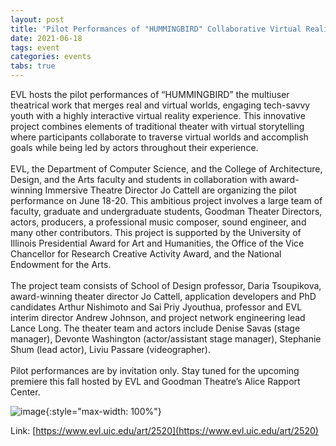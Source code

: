 ```yaml
---
layout: post
title: 'Pilot Performances of "HUMMINGBIRD" Collaborative Virtual Reality for Tele-Immersive Interactive Theater'
date: 2021-06-18
tags: event
categories: events
tabs: true
---
```


EVL hosts the pilot performances of &ldquo;HUMMINGBIRD&rdquo; the multiuser theatrical work that merges real and virtual worlds, engaging tech-savvy youth with a highly interactive virtual reality experience.  This innovative project combines elements of traditional theater with virtual storytelling where participants collaborate to traverse virtual worlds and accomplish goals while being led by actors throughout their experience.<br><br>
EVL, the Department of Computer Science, and the College of Architecture, Design, and the Arts faculty and students in collaboration with award-winning Immersive Theatre Director Jo Cattell are organizing the pilot performance on June 18-20.  This ambitious project involves a large team of faculty, graduate and undergraduate students, Goodman Theater Directors, actors, producers, a professional music composer, sound engineer, and many other contributors. This project is supported by the University of Illinois Presidential Award for Art and Humanities, the Office of the Vice Chancellor for Research Creative Activity Award, and the National Endowment for the Arts.<br><br>
The project team consists of School of Design professor, Daria Tsoupikova, award-winning theater director Jo Cattell, application developers and PhD candidates Arthur Nishimoto and Sai Priy Jyouthua, professor and EVL interim director Andrew Johnson, and project network engineering lead Lance Long.  The theater team and actors include Denise Savas (stage manager), Devonte Washington (actor/assistant stage manager), Stephanie Shum (lead actor), Liviu Passare (videographer).<br><br>
Pilot performances are by invitation only.  Stay tuned for the upcoming premiere this fall hosted by EVL and Goodman Theatre&rsquo;s Alice Rapport Center.

![image](https://www.evl.uic.edu/output/originals/hummingbird_still.png-srcw.jpg){:style="max-width: 100%"}


Link: [https://www.evl.uic.edu/art/2520](https://www.evl.uic.edu/art/2520)
